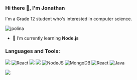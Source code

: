 ### Hi there 👋, I'm Jonathan
I'm a Grade 12 student who's interested in computer science.

<!--

Here are some ideas to get you started:

- 🔭 I’m currently working on ...
- 🌱 I’m currently learning ...
- 👯 I’m looking to collaborate on ...
- 🤔 I’m looking for help with ...
- 💬 Ask me about ...
- 📫 How to reach me: ...
- 😄 Pronouns: ...
- ⚡ Fun fact: ...
-->

<p align="left"> <img src="https://komarev.com/ghpvc/?username=jpolina&label=Profile%20views&color=0e75b6&style=flat" alt="jpolina" /> </p>

- 🌱 I’m currently learning **Node.js**


<p align="left">
</p>

<h3 align="left">Languages and Tools:</h3>
<p align="left">
  <p float="left">
    <img src="https://img.shields.io/badge/javascript%20-%23323330.svg?&style=for-the-badge&logo=javascript&logoColor=%23F7DF1E">
    <img alt="React" src="https://img.shields.io/badge/react-%230175C2.svg?style=for-the-badge&logo=react&logoColor=white"/>
    <img src="https://img.shields.io/badge/html5%20-%23E34F26.svg?&style=for-the-badge&logo=html5&logoColor=white">
    <img src="https://img.shields.io/badge/css3%20-%231572B6.svg?&style=for-the-badge&logo=css3&logoColor=white">
    <img alt="NodeJS" src="https://img.shields.io/badge/node.js-%2343853D.svg?style=for-the-badge&logo=node-dot-js&logoColor=white"/>
    <img alt="MongoDB" src ="https://img.shields.io/badge/MongoDB-%234ea94b.svg?style=for-the-badge&logo=mongodb&logoColor=white"/>
    <img alt="React" src="https://img.shields.io/badge/react-%230175C2.svg?style=for-the-badge&logo=react&logoColor=white"/>
    <img alt="Java" src="https://img.shields.io/badge/java-%2302569B.svg?style=for-the-badge&logo=java&logoColor=white" />
<p>
</p>




<img src="https://github-readme-stats.vercel.app/api?username=jpolina&&show_icons=true&title_color=ffffff&icon_color=bb2acf&text_color=daf7dc&bg_color=151515">

